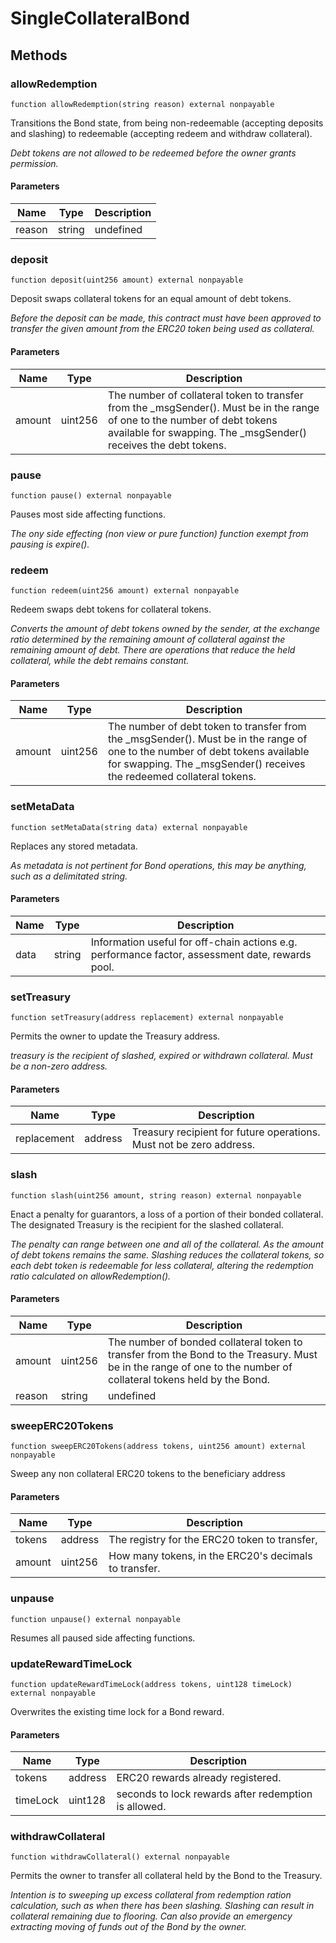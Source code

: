 # SingleCollateralBond









## Methods

### allowRedemption

```solidity
function allowRedemption(string reason) external nonpayable
```

Transitions the Bond state, from being non-redeemable (accepting deposits and slashing) to          redeemable (accepting redeem and withdraw collateral).

*Debt tokens are not allowed to be redeemed before the owner grants permission.*

#### Parameters

| Name | Type | Description |
|---|---|---|
| reason | string | undefined |

### deposit

```solidity
function deposit(uint256 amount) external nonpayable
```

Deposit swaps collateral tokens for an equal amount of debt tokens.

*Before the deposit can be made, this contract must have been approved to transfer the given amount from the ERC20 token being used as collateral.*

#### Parameters

| Name | Type | Description |
|---|---|---|
| amount | uint256 | The number of collateral token to transfer from the _msgSender().          Must be in the range of one to the number of debt tokens available for swapping.          The _msgSender() receives the debt tokens. |

### pause

```solidity
function pause() external nonpayable
```

Pauses most side affecting functions.

*The ony side effecting (non view or pure function) function exempt from pausing is expire().*


### redeem

```solidity
function redeem(uint256 amount) external nonpayable
```

Redeem swaps debt tokens for collateral tokens.

*Converts the amount of debt tokens owned by the sender, at the exchange ratio determined by the remaining  amount of collateral against the remaining amount of debt.  There are operations that reduce the held collateral, while the debt remains constant.*

#### Parameters

| Name | Type | Description |
|---|---|---|
| amount | uint256 | The number of debt token to transfer from the _msgSender().          Must be in the range of one to the number of debt tokens available for swapping.          The _msgSender() receives the redeemed collateral tokens. |

### setMetaData

```solidity
function setMetaData(string data) external nonpayable
```

Replaces any stored metadata.

*As metadata is not pertinent for Bond operations, this may be anything, such as a delimitated string.*

#### Parameters

| Name | Type | Description |
|---|---|---|
| data | string | Information useful for off-chain actions e.g. performance factor, assessment date, rewards pool. |

### setTreasury

```solidity
function setTreasury(address replacement) external nonpayable
```

Permits the owner to update the Treasury address.

*treasury is the recipient of slashed, expired or withdrawn collateral.          Must be a non-zero address.*

#### Parameters

| Name | Type | Description |
|---|---|---|
| replacement | address | Treasury recipient for future operations. Must not be zero address. |

### slash

```solidity
function slash(uint256 amount, string reason) external nonpayable
```

Enact a penalty for guarantors, a loss of a portion of their bonded collateral.          The designated Treasury is the recipient for the slashed collateral.

*The penalty can range between one and all of the collateral. As the amount of debt tokens remains the same. Slashing reduces the collateral tokens, so each debt token is redeemable for less collateral, altering the redemption ratio calculated on allowRedemption().*

#### Parameters

| Name | Type | Description |
|---|---|---|
| amount | uint256 | The number of bonded collateral token to transfer from the Bond to the Treasury.          Must be in the range of one to the number of collateral tokens held by the Bond. |
| reason | string | undefined |

### sweepERC20Tokens

```solidity
function sweepERC20Tokens(address tokens, uint256 amount) external nonpayable
```

Sweep any non collateral ERC20 tokens to the beneficiary address



#### Parameters

| Name | Type | Description |
|---|---|---|
| tokens | address | The registry for the ERC20 token to transfer, |
| amount | uint256 | How many tokens, in the ERC20&#39;s decimals to transfer. |

### unpause

```solidity
function unpause() external nonpayable
```

Resumes all paused side affecting functions.




### updateRewardTimeLock

```solidity
function updateRewardTimeLock(address tokens, uint128 timeLock) external nonpayable
```

Overwrites the existing time lock for a Bond reward.



#### Parameters

| Name | Type | Description |
|---|---|---|
| tokens | address | ERC20 rewards already registered. |
| timeLock | uint128 | seconds to lock rewards after redemption is allowed. |

### withdrawCollateral

```solidity
function withdrawCollateral() external nonpayable
```

Permits the owner to transfer all collateral held by the Bond to the Treasury.

*Intention is to sweeping up excess collateral from redemption ration calculation, such as  when there has      been slashing. Slashing can result in collateral remaining due to flooring.  Can also provide an emergency extracting moving of funds out of the Bond by the owner.*





